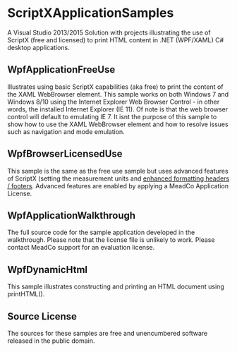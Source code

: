 # ScriptXApplicationSamples
A Visual Studio 2013/2015 Solution with projects illustrating the use of ScriptX (free and licensed) to print HTML content in .NET (WPF/XAML) C# desktop applications.

## WpfApplicationFreeUse ##
Illustrates using basic ScriptX capabilities (aka free) to print the content of the XAML WebBrowser element. 
This sample works on both Windows 7 and Windows 8/10 using the Internet Explorer Web Browser Control - in other words,
the installed Internet Explorer (IE 11). Of note is that the web browser control will default to emulating IE 7.
It isnt the purpose of this sample to show how to use the XAML WebBrowser element and how to resolve issues such as 
navigation and mode emulation. 

## WpfBrowserLicensedUse ##
This sample is the same as the free use sample but uses advanced features of ScriptX (setting the measurement units and [enhanced 
formatting headers / footers](http://scriptx.meadroid.com/knowledge-bank/technical-reference/enhancedformatting-factoryprintingenhancedformatting.aspx]). Advanced features are enabled by applying a MeadCo Application License.

## WpfApplicationWalkthrough ##
The full source code for the sample application developed in the walkthrough. Please note that the license file is unlikely to work. Please contact MeadCo support for an evaluation license.

## WpfDynamicHtml ##
This sample illustrates constructing and printing an HTML document using printHTML(). 

## Source License ##
The sources for these samples are free and unencumbered software released in the public domain.
